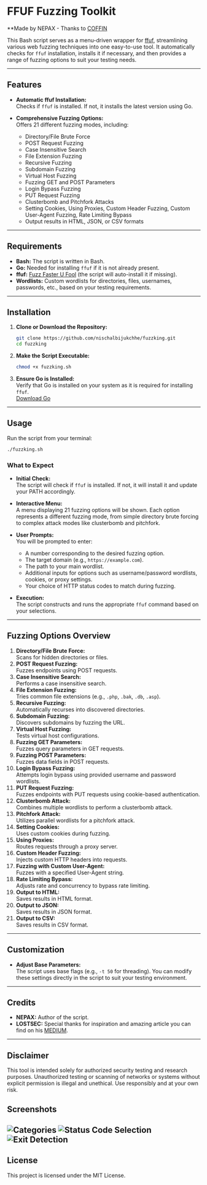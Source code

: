 # FFUF Fuzzing Toolkit

**Made by NEPAX - Thanks to [COFFIN](https://x.com/coffinxp7)

This Bash script serves as a menu-driven wrapper for [ffuf](https://github.com/ffuf/ffuf), streamlining various web fuzzing techniques into one easy-to-use tool. It automatically checks for `ffuf` installation, installs it if necessary, and then provides a range of fuzzing options to suit your testing needs.

---

## Features

- **Automatic ffuf Installation:**  
  Checks if `ffuf` is installed. If not, it installs the latest version using Go.
  
- **Comprehensive Fuzzing Options:**  
  Offers 21 different fuzzing modes, including:
  - Directory/File Brute Force
  - POST Request Fuzzing
  - Case Insensitive Search
  - File Extension Fuzzing
  - Recursive Fuzzing
  - Subdomain Fuzzing
  - Virtual Host Fuzzing
  - Fuzzing GET and POST Parameters
  - Login Bypass Fuzzing
  - PUT Request Fuzzing
  - Clusterbomb and Pitchfork Attacks
  - Setting Cookies, Using Proxies, Custom Header Fuzzing, Custom User-Agent Fuzzing, Rate Limiting Bypass
  - Output results in HTML, JSON, or CSV formats

---

## Requirements

- **Bash:** The script is written in Bash.
- **Go:** Needed for installing `ffuf` if it is not already present.
- **ffuf:** [Fuzz Faster U Fool](https://github.com/ffuf/ffuf) (the script will auto-install it if missing).
- **Wordlists:** Custom wordlists for directories, files, usernames, passwords, etc., based on your testing requirements.

---

## Installation

1. **Clone or Download the Repository:**
   ```bash
   git clone https://github.com/nischalbijukchhe/fuzzking.git
   cd fuzzking
   ```

2. **Make the Script Executable:**
   ```bash
   chmod +x fuzzking.sh
   ```

3. **Ensure Go is Installed:**  
   Verify that Go is installed on your system as it is required for installing `ffuf`.  
   [Download Go](https://golang.org/dl/)

---

## Usage

Run the script from your terminal:
```bash
./fuzzking.sh
```

### What to Expect

- **Initial Check:**  
  The script will check if `ffuf` is installed. If not, it will install it and update your PATH accordingly.

- **Interactive Menu:**  
  A menu displaying 21 fuzzing options will be shown. Each option represents a different fuzzing mode, from simple directory brute forcing to complex attack modes like clusterbomb and pitchfork.

- **User Prompts:**  
  You will be prompted to enter:
  - A number corresponding to the desired fuzzing option.
  - The target domain (e.g., `https://example.com`).
  - The path to your main wordlist.
  - Additional inputs for options such as username/password wordlists, cookies, or proxy settings.
  - Your choice of HTTP status codes to match during fuzzing.

- **Execution:**  
  The script constructs and runs the appropriate `ffuf` command based on your selections.

---

## Fuzzing Options Overview

1. **Directory/File Brute Force:**  
   Scans for hidden directories or files.
2. **POST Request Fuzzing:**  
   Fuzzes endpoints using POST requests.
3. **Case Insensitive Search:**  
   Performs a case insensitive search.
4. **File Extension Fuzzing:**  
   Tries common file extensions (e.g., `.php`, `.bak`, `.db`, `.asp`).
5. **Recursive Fuzzing:**  
   Automatically recurses into discovered directories.
6. **Subdomain Fuzzing:**  
   Discovers subdomains by fuzzing the URL.
7. **Virtual Host Fuzzing:**  
   Tests virtual host configurations.
8. **Fuzzing GET Parameters:**  
   Fuzzes query parameters in GET requests.
9. **Fuzzing POST Parameters:**  
   Fuzzes data fields in POST requests.
10. **Login Bypass Fuzzing:**  
    Attempts login bypass using provided username and password wordlists.
11. **PUT Request Fuzzing:**  
    Fuzzes endpoints with PUT requests using cookie-based authentication.
12. **Clusterbomb Attack:**  
    Combines multiple wordlists to perform a clusterbomb attack.
13. **Pitchfork Attack:**  
    Utilizes parallel wordlists for a pitchfork attack.
14. **Setting Cookies:**  
    Uses custom cookies during fuzzing.
15. **Using Proxies:**  
    Routes requests through a proxy server.
16. **Custom Header Fuzzing:**  
    Injects custom HTTP headers into requests.
17. **Fuzzing with Custom User-Agent:**  
    Fuzzes with a specified User-Agent string.
18. **Rate Limiting Bypass:**  
    Adjusts rate and concurrency to bypass rate limiting.
19. **Output to HTML:**  
    Saves results in HTML format.
20. **Output to JSON:**  
    Saves results in JSON format.
21. **Output to CSV:**  
    Saves results in CSV format.

---

## Customization

- **Adjust Base Parameters:**  
  The script uses base flags (e.g., `-t 50` for threading). You can modify these settings directly in the script to suit your testing environment.

---

## Credits

- **NEPAX:** Author of the script.
- **LOSTSEC:** Special thanks for inspiration and amazing article you can find on his [MEDIUM](https://osintteam.blog/ffuf-mastery-the-ultimate-web-fuzzing-guide-f7755c396b92).

---

## Disclaimer

This tool is intended solely for authorized security testing and research purposes. Unauthorized testing or scanning of networks or systems without explicit permission is illegal and unethical. Use responsibly and at your own risk.

## Screenshots
![Categories](https://lh3.googleusercontent.com/pw/AP1GczNxyW5NEYbA8IP8oZ2pif3_MSAf5CjqGr4klMcomSOc-NBS0zGvUDoy5GpJhLmJE-GnqLM_gaS9FKL7Z9jP86xqXIzlA7yC4Vc8z7L1Uu4D33TK2w=w2400 "Categories List")
![Status Code Selection](https://lh3.googleusercontent.com/pw/AP1GczNUYcYKNN1FhY2UWIEhZ8UMCpXWZ_AWnp4ydgUm-DYoTrMtqfjGO8MVZjV1v0CeH01svEzs49fO2yT6LYzjxzdmKmjyP1kqyObFMoqHMYtUocGE1Q=w2400 "Status Code Selection")
![Exit Detection](https://lh3.googleusercontent.com/pw/AP1GczOH-KrR2EsIze9azS-6Im37LBjAvxryvqu6iQinhcqdCWcdyyEjxI9eFPImQQ5yKwy6VCahz6XddRU2QqJr__dYP7Iyarz5Bt7mxBLZlDxPP6WgWQ=w2400 "Exit Detection")
---

## License

This project is licensed under the MIT License.

